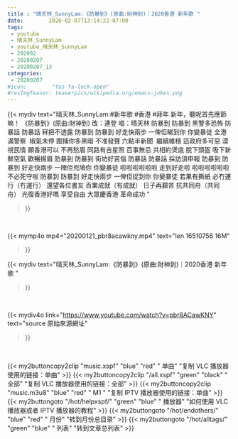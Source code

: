 ```yaml
---
title : "晴天林_SunnyLam:《防暴到》(原曲:財神到)｜2020香港 新年歌 "
date:        2020-02-07T13:14:22-07:00
tags:
 - youtube
 - 晴天林_SunnyLam
 - youtube_晴天林_SunnyLam
 - 202002
 - 20200207
 - 20200207_13
categories:
 - 20200207
#icon:        "fas fa-lock-open"
#resImgTeaser: teaserpics/wikipedia.org/emacs-jokes.png
---
```


{{< mydiv text="晴天林_SunnyLam:#新年歌 #香港 #拜年  新年，聽呢首先應節嘛！  《防暴到》(原曲:財神到) 改：連登 唱：晴天林  防暴到 防暴到 黑警多恐怖 防暴話 防暴話 冧把不透露 防暴到 防暴到 好走快兩步 一俾佢睇到你 你變暴徒  全港滿警察  椒氣未停 圍捕你多黑暗 不准發聲 六點半新聞  繼續維穩 這政府多可惡 漠視民情  願香港可以 不再愁眉 同路有吉星照 百事無忌 共相約煲底 脫下頭盔 吸下新鮮空氣 歡暢揚眉  防暴到 防暴到 街坊好苦惱 防暴話 防暴話 採訪須申報 防暴到 防暴到 好走快兩步 一陣佢兇鳩你 你變暴徒  啦啦啦啦啦啦 走到好走啦 啦啦啦啦啦啦 不必死守啦 防暴到 防暴到 好走快兩步 一俾佢捉到你 你變暴徒  若果有撕紙 必冇運行（冇運行） 還望各位書友 百業成就（有成就） 日子再艱苦 抗共同舟（共同舟） 光復香港好嗎 享受自由  大眾慶香港 革命成功 "
>}}
<br>


{{< mymp4o mp4="20200121_pbr8acawkny.mp4"
text="len 16510756    16M"
>}}


{{< mydiv text="晴天林_SunnyLam:《防暴到》(原曲:財神到)｜2020香港 新年歌 "
>}}
<br>

{{< mydiv4o link="https://www.youtube.com/watch?v=pbr8ACawKNY"
text="source 原始來源網址"
>}}


<br>





{{< my2buttoncopy2clip "music.xspf"        "blue"   "red"    " 单曲"  "复制 VLC 播放器使用的链接：单曲" >}} {{< my2buttoncopy2clip "/all.xspf"         "green"  "black"  " 全部"  "复制 VLC 播放器使用的链接：全部" >}} {{< my2buttoncopy2clip "music.m3u8"        "blue"   "red"    " M1 "    "复制 IPTV 播放器使用的链接：单曲" >}} {{< my2buttongoto      "/hot/helpxspf/"    "green"  "blue"   " 播放器" "如何使用 VLC 播放器或者 IPTV 播放器的教程" >}} {{< my2buttongoto      "/hot/endothers/"   "blue"   "red"    " 月份"   "转到月份总目录" >}} {{< my2buttongoto      "/hot/alltags/"     "green"  "blue"   " 列表"   "转到文章总列表" >}} 
